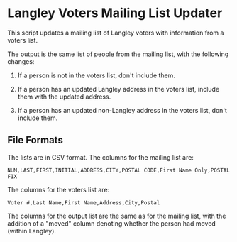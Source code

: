 # Langley Voters Mailing List Updater

This script updates a mailing list of Langley voters with information from a voters list.

The output is the same list of people from the mailing list, with the following changes:

1. If a person is not in the voters list, don't include them.

2. If a person has an updated Langley address in the voters list, include them with the updated address.

3. If a person has an updated non-Langley address in the voters list, don't include them.

## File Formats

The lists are in CSV format. The columns for the mailing list are:

    NUM,LAST,FIRST,INITIAL,ADDRESS,CITY,POSTAL CODE,First Name Only,POSTAL FIX

The columns for the voters list are:

    Voter #,Last Name,First Name,Address,City,Postal

The columns for the output list are the same as for the mailing list, with the addition of a "moved" column denoting whether the person had moved (within Langley).
